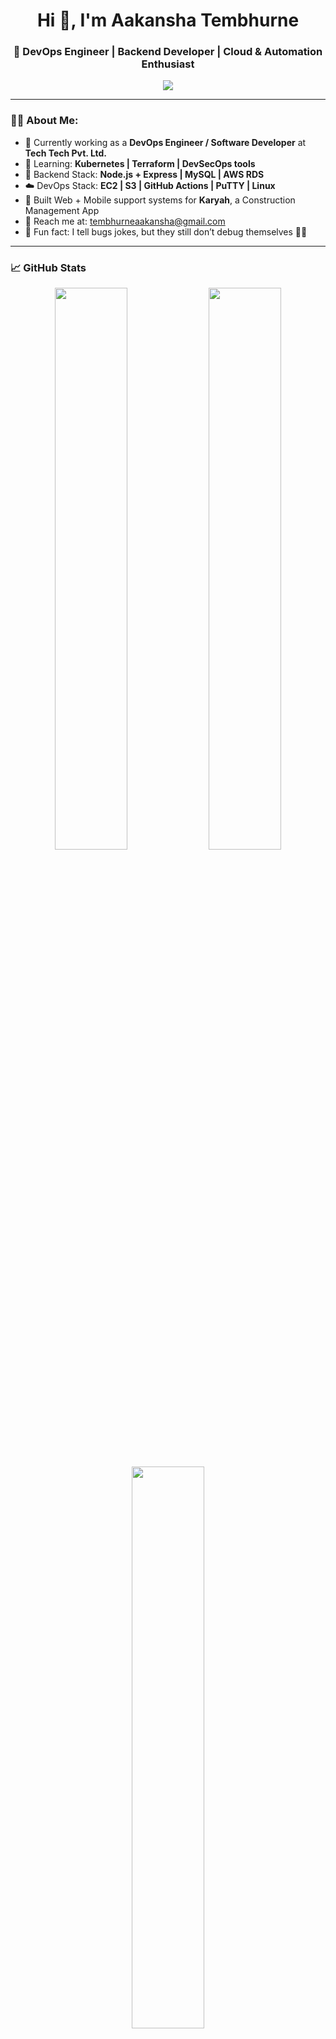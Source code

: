 <h1 align="center">Hi 👋, I'm Aakansha Tembhurne</h1>
<h3 align="center">🚀 DevOps Engineer | Backend Developer | Cloud & Automation Enthusiast</h3>

<p align="center">
  <img src="https://readme-typing-svg.demolab.com/?lines=Backend%20%7C%20DevOps%20Engineer%20%7C%20AWS%20Practitioner;CI/CD%20%7C%20Docker%20%7C%20Linux%20%7C%20GitHub%20Actions;Always%20Learning%20Terraform%2C%20Kubernetes%2C%20DevSecOps&center=true&width=800&height=45"/>
</p>

---

### 👩‍💻 About Me:
- 🔭 Currently working as a **DevOps Engineer / Software Developer** at **Tech Tech Pvt. Ltd.**
- 🌱 Learning: **Kubernetes | Terraform | DevSecOps tools**
- 🧠 Backend Stack: **Node.js + Express | MySQL | AWS RDS**
- ☁️ DevOps Stack: **EC2 | S3 | GitHub Actions | PuTTY | Linux**
- 📱 Built Web + Mobile support systems for **Karyah**, a Construction Management App
- 📧 Reach me at: [tembhurneaakansha@gmail.com](mailto:tembhurneaakansha@gmail.com)
- 🧩 Fun fact: I tell bugs jokes, but they still don’t debug themselves 🤷‍♀️

---

### 📈 GitHub Stats
<p align="center">
  <img width="48%" src="https://github-readme-stats.vercel.app/api?username=AAKAN305&show_icons=true&theme=tokyonight" />
  <img width="48%" src="https://github-readme-streak-stats.herokuapp.com/?user=AAKAN305&theme=tokyonight" />
</p>
<p align="center">
  <img width="48%" src="https://github-readme-stats.vercel.app/api/top-langs/?username=AAKAN305&layout=compact&theme=tokyonight" />
</p>

---

### 🛠️ Languages & Tools

<p align="center">
  <img src="https://skillicons.dev/icons?i=aws,docker,kubernetes,linux,nodejs,express,mysql,git,github,postman,html,css,js,react,py,cpp,c,postman,vscode,bash" />
</p>

---

### 📚 Certifications
- ✅ AWS Cloud Training – IT Heros Academy
- ✅ DevOps Training – IT Heros Academy

---

### 🌐 Let's Connect
<p align="left">
<a href="https://linkedin.com/in/aakanshatembhurne" target="blank"><img align="center" src="https://skillicons.dev/icons?i=linkedin" alt="linkedin" /></a>
<a href="mailto:tembhurneaakansha@gmail.com"><img align="center" src="https://skillicons.dev/icons?i=gmail" alt="gmail" /></a>
<a href="https://github.com/AAKAN305"><img align="center" src="https://skillicons.dev/icons?i=github" alt="github" /></a>
</p>

---

### 🚀 Current Project Highlight – Karyah
> Designed and deployed backend for construction management app  
> 🚧 Used EC2, RDS, S3 for cloud infra  
> 🔧 Built REST APIs using Node.js + MySQL  
> 📲 Integrated with React Frontend & Android App

---

✨ _Thank you for visiting my profile! Let’s build the future together._ ✨
